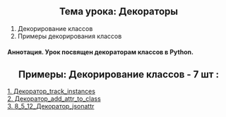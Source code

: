 <h2 style="text-align:center">Тема урока: Декораторы</h2>

1. Декорирование классов
2. Примеры декорирования классов

#### Аннотация. Урок посвящен декораторам классов в Python.


<h2 style="text-align:center"> Примеры: Декорирование классов - 7 шт :</h2>

<div>
<a href="https://github.com/kolesnikovvitaliy/pokolenie_python_oop/tree/main/8_Дополнительные_возможности/8_5_Декораторы_Часть_2/8_5_10_Декоратор_track_instances">1. Декоратор_track_instances</a>  &nbsp; 
</div>
<div>
<a href="https://github.com/kolesnikovvitaliy/pokolenie_python_oop/tree/main/8_Дополнительные_возможности/8_5_Декораторы_Часть_2/8_5_11_Декоратор_add_attr_to_class">2. Декоратор_add_attr_to_class</a>  &nbsp; 
</div>
<div>
<a href="https://github.com/kolesnikovvitaliy/pokolenie_python_oop/tree/main/8_Дополнительные_возможности/8_5_Декораторы_Часть_2/8_5_12_Декоратор_jsonattr">3. 8_5_12_Декоратор_jsonattr</a>  &nbsp; 
</div>
